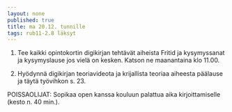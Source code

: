 ```yaml
---
layout: none
published: true
title: ma 20.12. tunnille
tags: rub11-2.8 läksyt
---
```

1. Tee kaikki opintokortin digikirjan tehtävät aiheista Fritid ja kysymyssanat ja kysymyslause jos vielä on kesken. Katson ne maanantaina klo 11.00. 

2. Hyödynnä digikirjan teoriavideota ja krijallista teoriaa aiheesta päälause ja täytä työvihkon s. 23.

POISSAOLIJAT:
Sopikaa open kanssa kouluun palattua aika kirjoittamiselle (kesto n. 40 min.).

